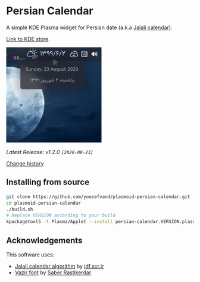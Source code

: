 # Persian Calendar

A simple KDE Plasma widget for Persian date (a.k.a [Jalali calendar](https://en.wikipedia.org/wiki/Jalali_calendar)).

[Link to KDE store](https://store.kde.org/p/1407451/).

![screenshot](package/contents/screenshot.png)

*Latest Release: v1.2.0 `[2020-08-23]`*

[Change history](./CHANGELOG.md)

## Installing from source

```bash
git clone https://github.com/yousefvand/plasmoid-persian-calendar.git
cd plasmoid-persian-calendar
./build.sh
# Replace VERSION according to your build
kpackagetool5 -t Plasma/Applet --install persian-calendar.VERSION.plasmoid
```

## Acknowledgements

This software uses:

- [Jalali calendar algorithm](https://jdf.scr.ir/jdf/?t=java_script) by [jdf.scr.ir](http://jdf.scr.ir/jdf)
- [Vazir font](https://github.com/rastikerdar/vazir-font) by [Saber Rastikerdar](https://github.com/rastikerdar)
